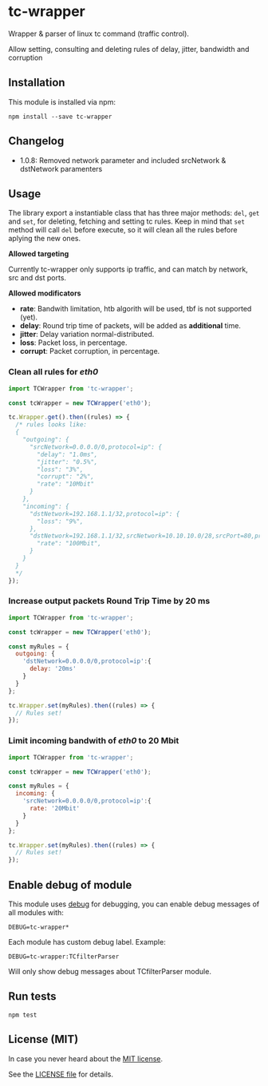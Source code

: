# tc-wrapper

Wrapper & parser of linux tc command (traffic control).

Allow setting, consulting and deleting rules of delay, jitter, bandwidth and corruption

## Installation

This module is installed via npm:

```
npm install --save tc-wrapper
```

## Changelog

  * 1.0.8: Removed network parameter and included srcNetwork & dstNetwork paramenters

## Usage

The library export a instantiable class that has three major methods: ```del```, ```get``` and ```set```, for deleting, fetching and setting tc rules.
Keep in mind that ```set``` method will call ```del``` before execute, so it will clean all the rules before aplying the new ones.

**Allowed targeting**

Currently tc-wrapper only supports ip traffic, and can match by network, src and dst ports.

**Allowed modificators**

* **rate**: Bandwith limitation, htb algorith will be used, tbf is not supported (yet).
* **delay**: Round trip time of packets, will be added as **additional** time.
* **jitter**: Delay variation normal-distributed.
* **loss**: Packet loss, in percentage.
* **corrupt**: Packet corruption, in percentage.


### Clean all rules for *eth0*

```js
import TCWrapper from 'tc-wrapper';

const tcWrapper = new TCWrapper('eth0');

tc.Wrapper.get().then((rules) => {
  /* rules looks like:
  {
    "outgoing": {
      "srcNetwork=0.0.0.0/0,protocol=ip": {
        "delay": "1.0ms",
        "jitter": "0.5%",
        "loss": "3%",
        "corrupt": "2%",
        "rate": "10Mbit"
      }
    },
    "incoming": {
      "dstNetwork=192.168.1.1/32,protocol=ip": {
        "loss": "9%",
      },
      "dstNetwork=192.168.1.1/32,srcNetwork=10.10.10.0/28,srcPort=80,protocol=ip": {
        "rate": "100Mbit",
      }
    }
  }
  */
});
```

### Increase output packets Round Trip Time by 20 ms

```js
import TCWrapper from 'tc-wrapper';

const tcWrapper = new TCWrapper('eth0');

const myRules = {
  outgoing: {
    'dstNetwork=0.0.0.0/0,protocol=ip':{
      delay: '20ms'
    }
  }
};

tc.Wrapper.set(myRules).then((rules) => {
  // Rules set!
});

```

### Limit incoming bandwith of *eth0* to 20 Mbit

```js
import TCWrapper from 'tc-wrapper';

const tcWrapper = new TCWrapper('eth0');

const myRules = {
  incoming: {
    'srcNetwork=0.0.0.0/0,protocol=ip':{
      rate: '20Mbit'
    }
  }
};

tc.Wrapper.set(myRules).then((rules) => {
  // Rules set!
});

```


## Enable debug of module

This module uses [debug](https://www.npmjs.com/package/debug) for debugging, you can enable debug messages of all modules with:

```
DEBUG=tc-wrapper*
```

Each module has custom debug label. Example:

```
DEBUG=tc-wrapper:TCfilterParser
```

Will only show debug messages about TCfilterParser module.

## Run tests

```
npm test
```

## License (MIT)

In case you never heard about the [MIT license](http://en.wikipedia.org/wiki/MIT_license).

See the [LICENSE file](LICENSE) for details.